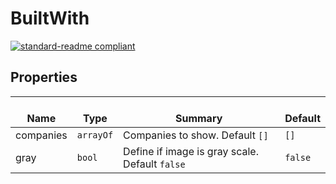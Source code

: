 # BuiltWith
  [![standard-readme compliant](https://img.shields.io/badge/standard--readme-OK-green.svg?style=flat-square)](https://github.com/RichardLitt/standard-readme)
  

  ## Properties
  | </br>Name | </br>Type | </br>Summary | </br>Default | 
| ---- | ---- | ---- | ---- |
| companies | `arrayOf` | Companies to show. Default `[]` | `[]` |
| gray | `bool` | Define if image is gray scale. Default `false` | `false` |